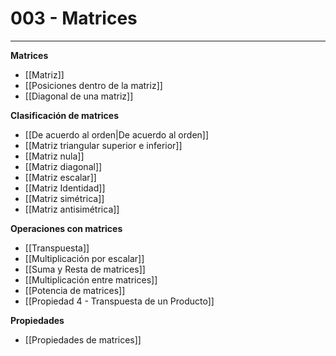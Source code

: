 # 003 - Matrices
***
**Matrices**
- [[Matriz]]
- [[Posiciones dentro de la matriz]]
- [[Diagonal de una matriz]]

**Clasificación de matrices**
- [[De acuerdo al orden|De acuerdo al orden]]
- [[Matriz triangular superior e inferior]]
- [[Matriz nula]]
- [[Matriz diagonal]]
- [[Matriz escalar]]
- [[Matriz Identidad]]
- [[Matriz simétrica]]
- [[Matriz antisimétrica]]

**Operaciones con matrices**
- [[Transpuesta]]
- [[Multiplicación por escalar]]
- [[Suma y Resta de matrices]]
- [[Multiplicación entre matrices]]
- [[Potencia de matrices]]
- [[Propiedad 4 - Transpuesta de un Producto]]

**Propiedades**
- [[Propiedades de matrices]]


